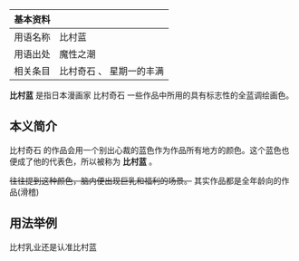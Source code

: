 |  **基本资料**  ||
|---|---|
|用语名称  |  比村蓝   |
|用语出处  |  魔性之潮   |
|相关条目  |  比村奇石  、  星期一的丰满   |
  
**比村蓝** 是指日本漫画家  比村奇石  一些作品中所用的具有标志性的全蓝调绘画色。

##  本义简介

比村奇石  的作品会用一个别出心裁的蓝色作为作品所有地方的颜色。这个蓝色也便成了他的代表色，所以被称为 **比村蓝** 。

~~往往提到这种颜色，脑内便出现巨乳和福利的场景。~~ 其实作品都是全年龄向的作品(滑稽)

  

##  用法举例

比村乳业还是认准比村蓝


